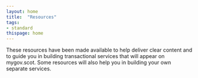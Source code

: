 ```yaml
---
layout: home
title:  "Resources"
tags:
- standard
thispage: home
---
```


These resources have been made available to help deliver clear content and to guide you in building transactional services that will appear on mygov.scot. Some resources will also help you in building your own separate services.
